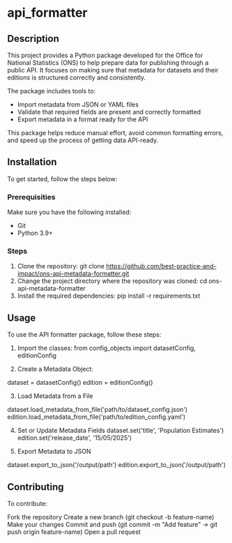 # api_formatter
## Description 
This project provides a Python package developed for the Office for National Statistics (ONS) to help prepare data for publishing through a public API. It focuses on making sure that metadata for datasets and their editions is structured correctly and consistently.

The package includes tools to:

- Import metadata from JSON or YAML files
- Validate that required fields are present and correctly formatted
- Export metadata in a format ready for the API

This package helps reduce manual effort, avoid common formatting errors, and speed up the process of getting data API-ready.

## Installation 
To get started, follow the steps below:

### Prerequisities 

Make sure you have the following installed: 
- Git 
- Python 3.9+  

### Steps

1. Clone the repository: git clone https://github.com/best-practice-and-impact/ons-api-metadata-formatter.git
2. Change the project directory where the repository was cloned: cd ons-api-metadata-formatter
3. Install the required dependencies: pip install -r requirements.txt

## Usage
To use the API formatter package, follow these steps: 

1. Import the classes: from config_objects import datasetConfig, editionConfig

2. Create a Metadata Object: 

dataset = datasetConfig()
edition = editionConfig()

3. Load Metadata from a File 

dataset.load_metadata_from_file('path/to/dataset_config.json')
edition.load_metadata_from_file('path/to/edition_config.yaml')

4. Set or Update Metadata Fields
dataset.set('title', 'Population Estimates')
edition.set('release_date', '15/05/2025')

5. Export Metadata to JSON

dataset.export_to_json('/output/path')
edition.export_to_json('/output/path')

## Contributing

To contribute:

Fork the repository
Create a new branch (git checkout -b feature-name)
Make your changes
Commit and push (git commit -m "Add feature" → git push origin feature-name)
Open a pull request


